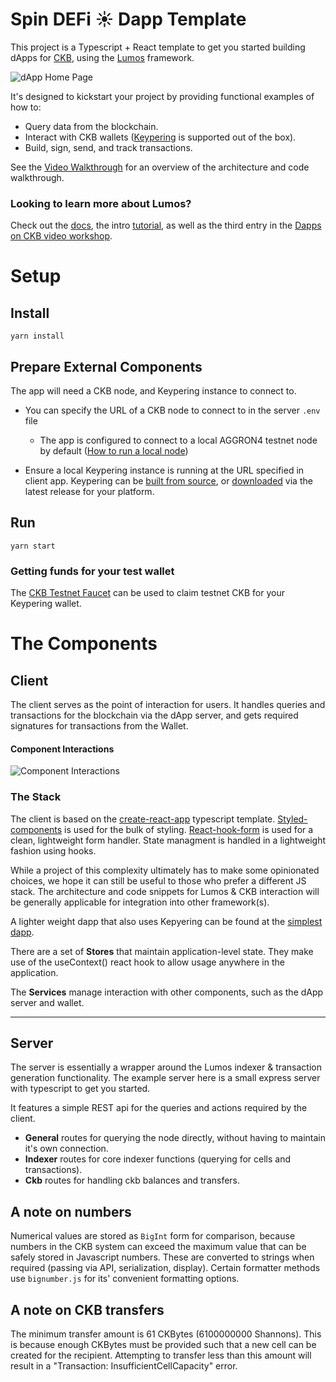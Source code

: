 # Spin DEFi ☀️ Dapp Template

This project is a Typescript + React template to get you started building dApps for [CKB](https://docs.nervos.org/), using the [Lumos](https://github.com/nervosnetwork/lumos) framework.

![dApp Home Page](./docs/images/home-page.png)

It's designed to kickstart your project by providing functional examples of how to:

- Query data from the blockchain.
- Interact with CKB wallets ([Keypering](https://github.com/Keith-CY/keypering/) is supported out of the box).
- Build, sign, send, and track transactions.

See the [Video Walkthrough](https://www.youtube.com/watch?v=9U23hrzCAiM) for an overview of the architecture and code walkthrough.

### Looking to learn more about Lumos?

Check out the [docs](https://github.com/nervosnetwork/lumos), the intro [tutorial](https://docs.nervos.org/docs/labs/lumos-nervosdao), as well as the third entry in the [Dapps on CKB video workshop](https://www.youtube.com/watch?v=TJ2bnSFUpPQ).

# Setup

## Install

`yarn install`

## Prepare External Components

The app will need a CKB node, and Keypering instance to connect to.

- You can specify the URL of a CKB node to connect to in the server `.env` file
    - The app is configured to connect to a local AGGRON4 testnet node by default ([How to run a local node](https://docs.nervos.org/docs/basics/guides/testnet))

- Ensure a local Keypering instance is running at the URL specified in client app. Keypering can be [built from source]((https://github.com/Keith-CY/keypering/)), or [downloaded](https://github.com/Keith-CY/keypering/releases) via the latest release for your platform.

## Run

`yarn start`

### Getting funds for your test wallet

The [CKB Testnet Faucet](https://faucet.nervos.org/) can be used to claim testnet CKB for your Keypering wallet.

# The Components

## Client

The client serves as the point of interaction for users. It handles queries and transactions for the blockchain via the dApp server, and gets required signatures for transactions from the Wallet.

#### Component Interactions

![Component Interactions](./docs/images/interactions.png)

### The Stack

The client is based on the [create-react-app](https://create-react-app.dev/docs/getting-started/) typescript template. [Styled-components](https://styled-components.com/) is used for the bulk of styling. [React-hook-form](https://react-hook-form.com/) is used for a clean, lightweight form handler. State managment is handled in a lightweight fashion using hooks.

While a project of this complexity ultimately has to make some opinionated choices, we hope it can still be useful to those who prefer a different JS stack. The architecture and code snippets for Lumos & CKB interaction will be generally applicable for integration into other framework(s).

A lighter weight dapp that also uses Kepyering can be found at the [simplest dapp](https://github.com/duanyytop/simplestdapp).

There are a set of **Stores** that maintain application-level state. They make use of the useContext() react hook to allow usage anywhere in the application.

The **Services** manage interaction with other components, such as the dApp server and wallet.

---
## Server

The server is essentially a wrapper around the Lumos indexer & transaction generation functionality. The example server here is a small express server with typescript to get you started.

It features a simple REST api for the queries and actions required by the client.

- **General** routes for querying the node directly, without having to maintain it's own connection.
- **Indexer** routes for core indexer functions (querying for cells and transactions).
- **Ckb** routes for handling ckb balances and transfers.

## A note on numbers

Numerical values are stored as `BigInt` form for comparison, because numbers in the CKB system can exceed the maximum value that can be safely stored in Javascript numbers. These are converted to strings when required (passing via API, serialization, display). Certain formatter methods use `bignumber.js` for its' convenient formatting options.

## A note on CKB transfers

The minimum transfer amount is 61 CKBytes (6100000000 Shannons). This is because enough CKBytes must be provided such that a new cell can be created for the recipient. Attempting to transfer less than this amount will result in a "Transaction: InsufficientCellCapacity" error.
